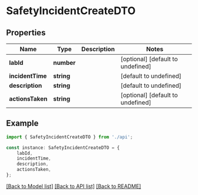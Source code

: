 # SafetyIncidentCreateDTO


## Properties

Name | Type | Description | Notes
------------ | ------------- | ------------- | -------------
**labId** | **number** |  | [optional] [default to undefined]
**incidentTime** | **string** |  | [default to undefined]
**description** | **string** |  | [default to undefined]
**actionsTaken** | **string** |  | [optional] [default to undefined]

## Example

```typescript
import { SafetyIncidentCreateDTO } from './api';

const instance: SafetyIncidentCreateDTO = {
    labId,
    incidentTime,
    description,
    actionsTaken,
};
```

[[Back to Model list]](../README.md#documentation-for-models) [[Back to API list]](../README.md#documentation-for-api-endpoints) [[Back to README]](../README.md)
